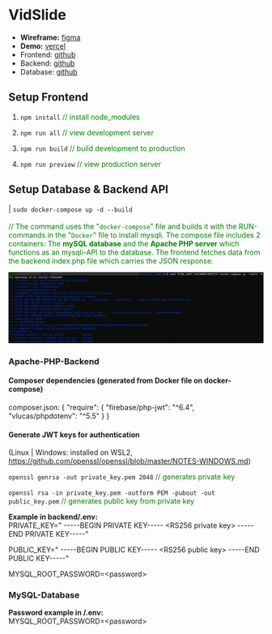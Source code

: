 # VidSlide

* **Wireframe:** [figma](https://figma.com/file/jAorHmVSyFGXCQxHzR57w6/VidSlide?node-id=0%3A1&t=hr9c5Co75ePuGCz3-1)
* **Demo:** [vercel](https://svelte-kit-vid-slide.vercel.app)
* Frontend: [github](https://github.com/jonasfroeller/SvelteKit_VidSlide/tree/master/frontend)
* Backend: [github](https://github.com/jonasfroeller/SvelteKit_VidSlide/tree/master/backend)
* Database: [github](https://github.com/jonasfroeller/SvelteKit_VidSlide/tree/master/database)

## Setup Frontend

1. `npm install` <span style="color:green">// install node_modules</span>

2. `npm run all` <span style="color:green">// view development server</span>

3. `npm run build` <span style="color:green">// build development to production</span>

4. `npm run preview` <span style="color:green">// view production server</span>

## Setup Database & Backend API

| `sudo docker-compose up -d --build`  
<span style="color:green">   
// The command uses the "`docker-compose`" file and builds it with the RUN-commands in the "`Docker`" file to install mysqli.
The compose file includes 2 containers: The **mySQL database** and the **Apache PHP server** which functions as an mysqli-API to the database. The frontend fetches data from the backend index.php file which carries the JSON response.
</span>

![docker-compose](docker-compose-censored.png?raw=true "docker-compose")

### Apache-PHP-Backend

#### Composer dependencies (generated from Docker file on docker-compose)

composer.json:
{
    "require": {
        "firebase/php-jwt": "^6.4",
        "vlucas/phpdotenv": "^5.5"
    }
}

#### Generate JWT keys for authentication  

(Linux | Windows: installed on WSL2, https://github.com/openssl/openssl/blob/master/NOTES-WINDOWS.md)

`openssl genrsa -out private_key.pem 2048` <span style="color:green">// generates private key</span> 

`openssl rsa -in private_key.pem -outform PEM -pubout -out public_key.pem` <span style="color:green">// generates public key from private key</span>  

**Example in backend/.env:**  
PRIVATE_KEY="
-----BEGIN PRIVATE KEY-----
&#60;RS256 private key&#62;
-----END PRIVATE KEY-----"

PUBLIC_KEY="
-----BEGIN PUBLIC KEY-----
&#60;RS256 public key&#62;
-----END PUBLIC KEY-----"

MYSQL_ROOT_PASSWORD=&#60;password&#62;  

### MySQL-Database

**Password example in /.env:**  
MYSQL_ROOT_PASSWORD=&#60;password&#62;  
